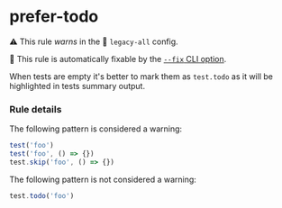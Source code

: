 # prefer-todo

⚠️ This rule _warns_ in the 🔵 `legacy-all` config.

🔧 This rule is automatically fixable by the [`--fix` CLI option](https://eslint.org/docs/latest/user-guide/command-line-interface#--fix).

<!-- end auto-generated rule header -->

When tests are empty it's better to mark them as `test.todo` as it will be highlighted in tests summary output.

### Rule details

The following pattern is considered a warning:

```js
test('foo')
test('foo', () => {})
test.skip('foo', () => {})
```

The following pattern is not considered a warning:

```js
test.todo('foo')
```
